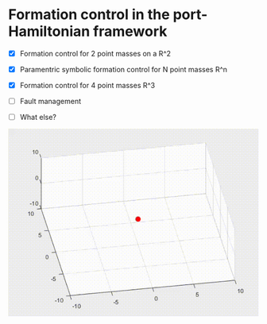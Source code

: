 # Formation control in the port-Hamiltonian framework

- [x]  Formation control for 2 point masses on a R^2
- [x]  Paramentric symbolic formation control for N point masses R^n
- [x]  Formation control for 4 point masses R^3
- [ ]  Fault management
- [ ]  What else?


<p align="center">
  <img src="4robots_formation_control/simulation.gif"/>
</p>
